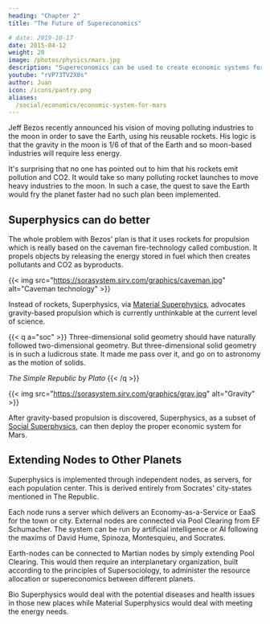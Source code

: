 ```yaml
---
heading: "Chapter 2"
title: "The Future of Supereconomics"

# date: 2019-10-17
date: 2015-04-12
weight: 20
image: /photos/physics/mars.jpg
description: "Supereconomics can be used to create economic systems for Mars and other planets"
youtube: "rVP73TV2X0s"
author: Juan
icon: /icons/pantry.png
aliases:
  /social/economics/economic-system-for-mars
---
```



Jeff Bezos recently announced his vision of moving polluting industries to the moon in order to save the Earth, using his reusable rockets. His logic is that the gravity in the moon is 1/6 of that of the Earth and so moon-based industries will require less energy. 

It's surprising that no one has pointed out to him that his rockets emit pollution and CO2. It would take so many polluting rocket launches to move heavy industries to the moon. In such a case, the quest to save the Earth would fry the planet faster had no such plan been implemented. 


## Superphysics can do better

The whole problem with Bezos' plan is that it uses rockets for propulsion which is really based on the caveman fire-technology called combustion. It propels objects by releasing the energy stored in fuel which then creates pollutants and CO2 as byproducts. 

{{< img src="https://sorasystem.sirv.com/graphics/caveman.jpg" alt="Caveman technology" >}}


Instead of rockets, Superphysics, via [Material Superphysics](/material), advocates gravity-based propulsion which is currently unthinkable at the current level of science. 

{{< q a="soc" >}}
Three-dimensional solid geometry should have naturally followed two-dimensional geometry. But three-dimensional solid geometry is in such a ludicrous state. It made me pass over it, and go on to astronomy as the motion of solids.

<cite>The Simple Republic by Plato</cite>
{{< /q >}}


{{< img src="https://sorasystem.sirv.com/graphics/grav.jpg" alt="Gravity" >}}


After gravity-based propulsion is discovered, Superphysics, as a subset of [Social Superphysics](/social), can then deploy the proper economic system for Mars.


## Extending Nodes to Other Planets 

Superphysics is implemented through independent nodes, as servers, for each population center. This is derived entirely from Socrates' city-states mentioned in The Republic. 

Each node runs a server which delivers an Economy-as-a-Service or EaaS for the town or city. External nodes are connected via Pool Clearing from EF Schumacher. The system can be run by artificial intelligence or AI following the maxims of David Hume, Spinoza, Montesquieu, and Socrates. 

Earth-nodes can be connected to Martian nodes by simply extending Pool Clearing. This would then require an interplanetary organization, built according to the principles of Supersociology, to administer the resource allocation or supereconomics between different planets. 

Bio Superphysics would deal with the potential diseases and health issues in those new places while Material Superphysics would deal with meeting the energy needs.  
